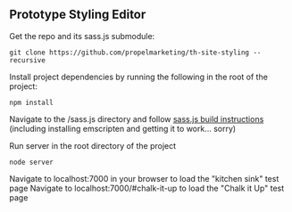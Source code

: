 ## Prototype Styling Editor

Get the repo and its sass.js submodule:
```
git clone https://github.com/propelmarketing/th-site-styling --recursive
```

Install project dependencies by running the following in the root of the project:
```
npm install
```

Navigate to the /sass.js directory and follow [sass.js build instructions](https://github.com/medialize/sass.js/blob/master/docs/build.md) (including installing emscripten and getting it to work... sorry)


Run server in the root directory of the project
```
node server
```

Navigate to localhost:7000 in your browser to load the "kitchen sink" test page
Navigate to localhost:7000/#chalk-it-up to load the "Chalk it Up" test page

